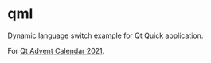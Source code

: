 # qml

Dynamic language switch example for Qt Quick application.

For [Qt Advent Calendar 2021](https://qiita.com/advent-calendar/2021/qt).
